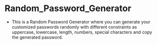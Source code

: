 # Random_Password_Generator

- This is a Random Password Generator where you can generate your customized passwords randomly with different constraints as uppercase, lowercase, length, numbers, special characters and copy the generated password.
